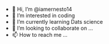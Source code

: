 - 👋 Hi, I’m @iamernesto14
- 👀 I’m interested in coding
- 🌱 I’m currently learning Dats science
- 💞️ I’m looking to collaborate on ...
- 📫 How to reach me ...

<!---
iamernesto14/iamernesto14 is a ✨ special ✨ repository because its `README.md` (this file) appears on your GitHub profile.
You can click the Preview link to take a look at your changes.
--->
